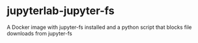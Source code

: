 # jupyterlab-jupyter-fs
A Docker image with jupyter-fs installed and a python script that blocks file downloads from jupyter-fs
